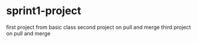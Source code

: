 # sprint1-project
first project from basic class
second project on pull and merge 
third project on pull and merge
